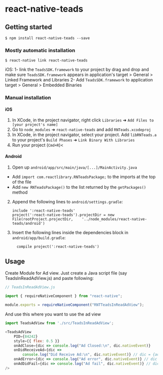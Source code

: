 
# react-native-teads

## Getting started

`$ npm install react-native-teads --save`

### Mostly automatic installation

`$ react-native link react-native-teads`

iOS:
1- link the `TeadsSDK.framework` to your project by drag and drop and make sure `TeadsSDK.framework` appears in application's target > General > Linked Framework and Libraries
2- Add `TeadsSDK.framework` to application target > General > Embedded Binaries

### Manual installation


#### iOS

1. In XCode, in the project navigator, right click `Libraries` ➜ `Add Files to [your project's name]`
2. Go to `node_modules` ➜ `react-native-teads` and add `RNTeads.xcodeproj`
3. In XCode, in the project navigator, select your project. Add `libRNTeads.a` to your project's `Build Phases` ➜ `Link Binary With Libraries`
4. Run your project (`Cmd+R`)<

#### Android

1. Open up `android/app/src/main/java/[...]/MainActivity.java`
  - Add `import com.reactlibrary.RNTeadsPackage;` to the imports at the top of the file
  - Add `new RNTeadsPackage()` to the list returned by the `getPackages()` method
2. Append the following lines to `android/settings.gradle`:
  	```
  	include ':react-native-teads'
  	project(':react-native-teads').projectDir = new File(rootProject.projectDir, 	'../node_modules/react-native-teads/android')
  	```
3. Insert the following lines inside the dependencies block in `android/app/build.gradle`:
  	```
      compile project(':react-native-teads')
  	```


## Usage

Create Module for  Ad view. Just create a Java script file (say TeadsInReadAdView.js) and paste following:
```javascript
// TeadsInReadAdView.js

import { requireNativeComponent } from "react-native";

module.exports = requireNativeComponent("RNTTeadsInReadAdView");
```

And use this where you want to use the ad view
```javascript
import TeadsAdView from './src/TeadsInReadAdView';

<TeadsAdView
    PID={84242}
    style={{ flex: 0.5 }}
    onAdClose={dic => console.log("Ad Closed:\n", dic.nativeEvent)}
    onDidReceiveAd={dic =>
        console.log("Did Receive Ad:\n", dic.nativeEvent)} // dic = {adRatio : 1.234455}
    onAdError={dic => console.log("Ad error", dic.nativeEvent)} // dic = {errorMessage : "error message"}
    onAdDidFail={dic => console.log("Ad fail", dic.nativeEvent)} // dic = {errorCode : 1, errorMessage : "error message"}
/>
```
  
